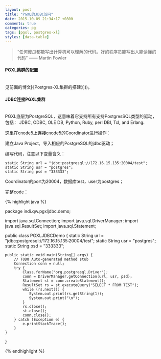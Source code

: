 ```yaml
---
layout: post
title: "PGXL的JDBC访问"
date: 2015-10-09 21:34:17 +0800
comments: true
categories: pg
tags: [pgxl, postgres-xl]
styles: [data-table]
---
```


> “任何傻瓜都能写出计算机可以理解的代码。好的程序员能写出人能读懂的代码” —— Martin Fowler


#### **PGXL集群的配置**
<br>
见前面的博文[《Postgres-XL集群的搭建》](<http://blog.csdn.net/yeruby/article/details/48996027>)。


#### **JDBC连接PGXL集群**
<br>
PGXL底层为PostgreSQL，这意味着它支持所有支持PostgresSQL类型的驱动，包括： JDBC, ODBC, OLE DB, Python, Ruby, perl DBI, Tcl, and Erlang.

这里在cnode5上连接cnode5的Coordinator进行操作：

建立Java Project，导入相应的PostgreSQL的jdbc驱动；

编写代码，注意以下变量含义：

```
static String url = "jdbc:postgresql://172.16.15.135:20004/test";
static String usr = "postgres";
static String psd = "333333";
```

Coordinator的port为20004，数据库test，user为postgres；

完整code：

{% highlight java %}

package indi.qw.pgxljdbc.demo;

import java.sql.Connection;
import java.sql.DriverManager;
import java.sql.ResultSet;
import java.sql.Statement;

public class PGXLJDBCDemo {
	static String url = "jdbc:postgresql://172.16.15.135:20004/test";
    static String usr = "postgres";
    static String psd = "333333";

	public static void main(String[] args) {
		// TODO Auto-generated method stub
		Connection conn = null;
        try {
            Class.forName("org.postgresql.Driver");
            conn = DriverManager.getConnection(url, usr, psd);
            Statement st = conn.createStatement();
            ResultSet rs = st.executeQuery("SELECT * FROM TEST");
            while (rs.next()) {
               System.out.print(rs.getString(1));
               System.out.print("\n");
            }
            rs.close();
            st.close();
            conn.close();
        } catch (Exception e) {
            e.printStackTrace();
        }
	}

}

{% endhighlight %}


